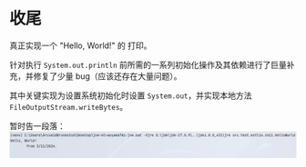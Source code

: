 # 收尾

真正实现一个 "Hello, World!" 的 打印。

针对执行 `System.out.println` 前所需的一系列初始化操作及其依赖进行了巨量补充，并修复了少量 bug（应该还存在大量问题）。

其中关键实现为设置系统初始化时设置 `System.out`，并实现本地方法 `FileOutputStream.writeBytes`。

暂时告一段落：
![图片](./endofstage.png)